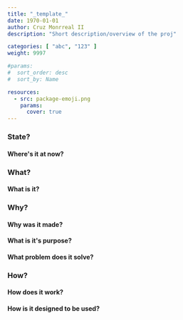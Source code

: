 ```yaml
---
title: "_template_"
date: 1970-01-01
author: Cruz Monrreal II
description: "Short description/overview of the proj"

categories: [ "abc", "123" ]
weight: 9997

#params:
#  sort_order: desc
#  sort_by: Name

resources:
  - src: package-emoji.png
    params:
      cover: true
---
```


### State?
#### Where's it at now?


### What?
#### What is it?

### Why? 
#### Why was it made? 
#### What is it's purpose? 
#### What problem does it solve?

### How?
#### How does it work?
#### How is it designed to be used?
